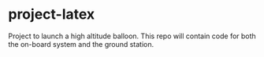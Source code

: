 project-latex
=============

Project to launch a high altitude balloon. This repo will contain code for both the on-board system and the ground station.
